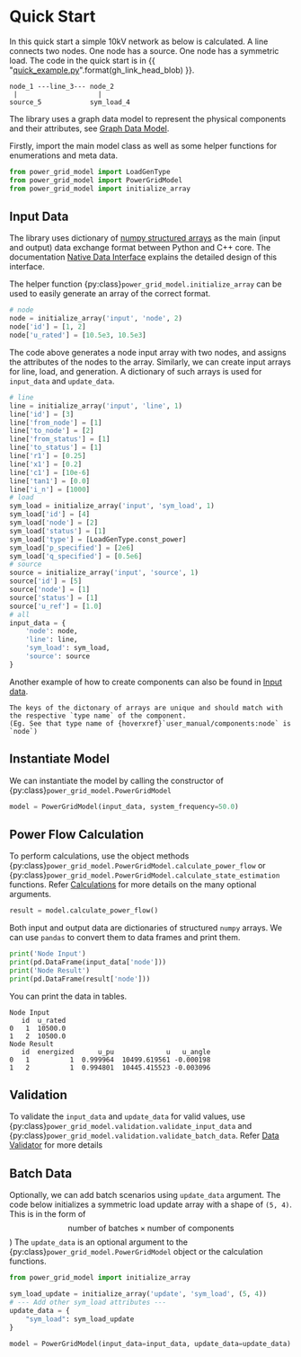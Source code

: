 <!--
SPDX-FileCopyrightText: 2022 Contributors to the Power Grid Model project <dynamic.grid.calculation@alliander.com>

SPDX-License-Identifier: MPL-2.0
-->
# Quick Start

In this quick start a simple 10kV network as below is calculated.
A line connects two nodes. One node has a source. One node has a symmetric load.
The code in the quick start is in {{ "[quick_example.py]({}/scripts/quick_example.py)".format(gh_link_head_blob) }}.

```
node_1 ---line_3--- node_2
 |                    |
source_5            sym_load_4
```

The library uses a graph data model to represent the physical components and their attributes,
see [Graph Data Model](user_manual/data-model).

Firstly, import the main model class
as well as some helper functions for enumerations and meta data.

```python
from power_grid_model import LoadGenType
from power_grid_model import PowerGridModel
from power_grid_model import initialize_array
```

## Input Data

The library uses dictionary of
[numpy structured arrays](https://numpy.org/doc/stable/user/basics.rec.html)
as the main (input and output) data exchange format between Python and C++ core.
The documentation [Native Data Interface](advanced_documentation/native-data-interface)
explains the detailed design of this interface.

The helper function {py:class}`power_grid_model.initialize_array` can be used to
easily generate an array of the correct format.

```python
# node
node = initialize_array('input', 'node', 2)
node['id'] = [1, 2]
node['u_rated'] = [10.5e3, 10.5e3]
```

The code above generates a node input array with two nodes,
and assigns the attributes of the nodes to the array.
Similarly, we can create input arrays for line, load, and generation.
A dictionary of such arrays is used for `input_data` and `update_data`. 

```python
# line
line = initialize_array('input', 'line', 1)
line['id'] = [3]
line['from_node'] = [1]
line['to_node'] = [2]
line['from_status'] = [1]
line['to_status'] = [1]
line['r1'] = [0.25]
line['x1'] = [0.2]
line['c1'] = [10e-6]
line['tan1'] = [0.0]
line['i_n'] = [1000]
# load
sym_load = initialize_array('input', 'sym_load', 1)
sym_load['id'] = [4]
sym_load['node'] = [2]
sym_load['status'] = [1]
sym_load['type'] = [LoadGenType.const_power]
sym_load['p_specified'] = [2e6]
sym_load['q_specified'] = [0.5e6]
# source
source = initialize_array('input', 'source', 1)
source['id'] = [5]
source['node'] = [1]
source['status'] = [1]
source['u_ref'] = [1.0]
# all
input_data = {
    'node': node,
    'line': line,
    'sym_load': sym_load,
    'source': source
}
```

Another example of how to create components can also be found 
in [Input data](ex_input_data).

```{note}
The keys of the dictonary of arrays are unique and should match with the respective `type name` of the component. 
(Eg. See that type name of {hoverxref}`user_manual/components:node` is `node`)
```

## Instantiate Model

We can instantiate the model by calling the constructor of {py:class}`power_grid_model.PowerGridModel`

```python
model = PowerGridModel(input_data, system_frequency=50.0)
```

## Power Flow Calculation

To perform calculations, use the object methods {py:class}`power_grid_model.PowerGridModel.calculate_power_flow` 
or {py:class}`power_grid_model.PowerGridModel.calculate_state_estimation` functions. 
Refer [Calculations](user_manual/calculations) for more details on the many optional arguments.

```python
result = model.calculate_power_flow()
```

Both input and output data are dictionaries of structured `numpy` arrays.
We can use `pandas` to convert them to data frames and print them.

```python
print('Node Input')
print(pd.DataFrame(input_data['node']))
print('Node Result')
print(pd.DataFrame(result['node']))
```

You can print the data in tables.

```
Node Input
   id  u_rated
0   1  10500.0
1   2  10500.0
Node Result
   id  energized      u_pu             u   u_angle
0   1          1  0.999964  10499.619561 -0.000198
1   2          1  0.994801  10445.415523 -0.003096
```

## Validation

To validate the `input_data` and `update_data` for valid values, use {py:class}`power_grid_model.validation.validate_input_data` and {py:class}`power_grid_model.validation.validate_batch_data`. Refer [Data Validator](user_manual/data-validator) for more details

## Batch Data

Optionally, we can add batch scenarios using `update_data` argument. 
The code below initializes a symmetric load update array with a shape of `(5, 4)`. This is in the form of $$\text{number of batches} \times \text{number of components}$$)
The `update_data` is an optional argument to the {py:class}`power_grid_model.PowerGridModel` object or the calculation functions.

```python
from power_grid_model import initialize_array

sym_load_update = initialize_array('update', 'sym_load', (5, 4))
# --- Add other sym_load attributes --- 
update_data = {
    "sym_load": sym_load_update
}

model = PowerGridModel(input_data=input_data, update_data=update_data)
```